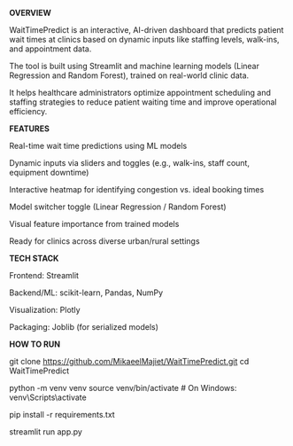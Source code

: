 **OVERVIEW**


WaitTimePredict is an interactive, AI-driven dashboard that predicts patient wait times at clinics based on dynamic inputs like staffing levels, walk-ins, and appointment data.

The tool is built using Streamlit and machine learning models (Linear Regression and Random Forest), trained on real-world clinic data.


It helps healthcare administrators optimize appointment scheduling and staffing strategies to reduce patient waiting time and improve operational efficiency.


**FEATURES**


Real-time wait time predictions using ML models

Dynamic inputs via sliders and toggles (e.g., walk-ins, staff count, equipment downtime)

Interactive heatmap for identifying congestion vs. ideal booking times

Model switcher toggle (Linear Regression / Random Forest)

Visual feature importance from trained models

Ready for clinics across diverse urban/rural settings


**TECH STACK**


Frontend: Streamlit

Backend/ML: scikit-learn, Pandas, NumPy

Visualization: Plotly

Packaging: Joblib (for serialized models)



 **HOW TO RUN**

git clone https://github.com/MikaeelMajiet/WaitTimePredict.git
cd WaitTimePredict

python -m venv venv
source venv/bin/activate  # On Windows: venv\Scripts\activate

pip install -r requirements.txt

streamlit run app.py


